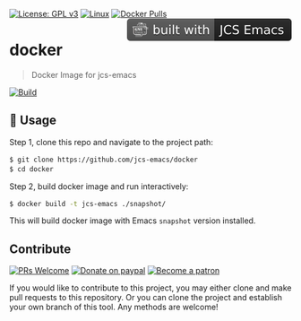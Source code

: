 [![License: GPL v3](https://img.shields.io/badge/License-GPL%20v3-blue.svg)](https://www.gnu.org/licenses/gpl-3.0)
[![Linux](https://img.shields.io/badge/-Linux-fcc624?logo=linux&style=flat&logoColor=black)](#)
[![Docker Pulls](https://img.shields.io/docker/pulls/jcs090218/jcs-emacs.svg?logo=docker&label=pulls&logoColor=white)](https://hub.docker.com/r/jcs090218/jcs-emacs)
<a href="https://jcs-emacs.github.io/"><img align="right" src="https://raw.githubusercontent.com/jcs-emacs/badges/161a8e892ac7a9e90cc8add538e49025ebb66b71/others/built-with/dark.svg" alt="Built with"></a>

<picture>
  <source media="(prefers-color-scheme: light)" srcset="https://raw.githubusercontent.com/jcs-emacs/jcs-elpa/master/docs/etc/logo/light/sink.png">
  <source media="(prefers-color-scheme: dark)" srcset="https://raw.githubusercontent.com/jcs-emacs/jcs-elpa/master/docs/etc/logo/dark/sink.png">
  <img width="25%" align="right" src="">
</picture>

# docker
> Docker Image for jcs-emacs

[![Build](https://github.com/jcs-emacs/docker/actions/workflows/build.yml/badge.svg)](https://github.com/jcs-emacs/docker/actions/workflows/build.yml)

## 🔨 Usage

Step 1, clone this repo and navigate to the project path:

```sh
$ git clone https://github.com/jcs-emacs/docker
$ cd docker
```

Step 2, build docker image and run interactively:

```sh
$ docker build -t jcs-emacs ./snapshot/
```

This will build docker image with Emacs `snapshot` version installed.

## Contribute

[![PRs Welcome](https://img.shields.io/badge/PRs-welcome-brightgreen.svg)](http://makeapullrequest.com)
[![Donate on paypal](https://img.shields.io/badge/paypal-donate-1?logo=paypal&color=blue)](https://www.paypal.me/jcs090218)
[![Become a patron](https://img.shields.io/badge/patreon-become%20a%20patron-orange.svg?logo=patreon)](https://www.patreon.com/jcs090218)

If you would like to contribute to this project, you may either clone and make pull
requests to this repository. Or you can clone the project and establish your own
branch of this tool. Any methods are welcome!
